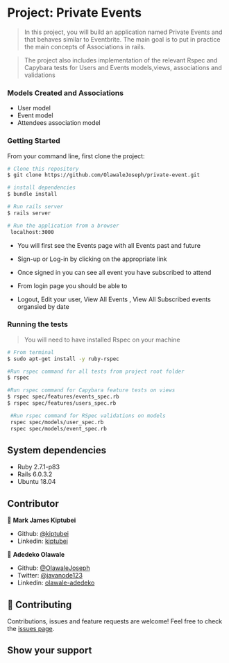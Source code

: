 # Project: Private Events

> In this project, you will build an application named Private Events and that behaves similar to Eventbrite. The main goal is to put in practice the main concepts of Associations in rails.

> The project also includes implementation of the relevant Rspec and Capybara tests for Users and Events models,views, associations and validations

### Models Created and Associations

- User model
- Event model
- Attendees association model

### Getting Started

From your command line, first clone the project:

```bash
# Clone this repository
$ git clone https://github.com/OlawaleJoseph/private-event.git

# install dependencies
$ bundle install

# Run rails server
$ rails server

# Run the application from a browser
 localhost:3000

```

- You will first see the Events page with all Events past and future

- Sign-up or Log-in by clicking on the appropriate link

- Once signed in you can see all event you have subscribed to attend

- From login page you should be able to

- Logout, Edit your user, View All Events , View All Subscribed events organsied by date

### Running the tests

> You will need to have installed Rspec on your machine

```bash
# From terminal
$ sudo apt-get install -y ruby-rspec

#Run rspec command for all tests from project root folder
$ rspec

#Run rspec command for Capybara feature tests on views
$ rspec spec/features/events_spec.rb
$ rspec spec/features/users_spec.rb

 #Run rspec command for RSpec validations on models
 rspec spec/models/user_spec.rb
 rspec spec/models/event_spec.rb
```

## System dependencies

- Ruby 2.7.1-p83
- Rails 6.0.3.2
- Ubuntu 18.04

## Contributor

👤 **Mark James Kiptubei**

- Github: [@kiptubei](https://github.com/kiptubei)
- Linkedin: [kiptubei](https://www.linkedin.com/in/mark-james-k-aa875829/)

👤 **Adedeko Olawale**

- Github: [@OlawaleJoseph](https://github.com/OlawaleJoseph)
- Twitter: [@javanode123](https://twitter.com/javanode123)
- Linkedin: [olawale-adedeko](http://www.linkedin.com/in/olawale-adedeko)

## 🤝 Contributing

Contributions, issues and feature requests are welcome!
Feel free to check the [issues page](https://github.com/OlawaleJoseph/private-event/issues).

## Show your support

```

```
